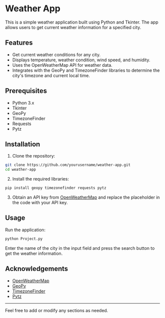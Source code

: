 
# Weather App

This is a simple weather application built using Python and Tkinter. The app allows users to get current weather information for a specified city.

## Features

- Get current weather conditions for any city.
- Displays temperature, weather condition, wind speed, and humidity.
- Uses the OpenWeatherMap API for weather data.
- Integrates with the GeoPy and TimezoneFinder libraries to determine the city's timezone and current local time.

## Prerequisites

- Python 3.x
- Tkinter
- GeoPy
- TimezoneFinder
- Requests
- Pytz

## Installation

1. Clone the repository:

```bash
git clone https://github.com/yourusername/weather-app.git
cd weather-app
```

2. Install the required libraries:

```bash
pip install geopy timezonefinder requests pytz
```

3. Obtain an API key from [OpenWeatherMap](https://openweathermap.org/) and replace the placeholder in the code with your API key.

## Usage

Run the application:

```bash
python Project.py
```

Enter the name of the city in the input field and press the search button to get the weather information.


## Acknowledgements

- [OpenWeatherMap](https://openweathermap.org/)
- [GeoPy](https://geopy.readthedocs.io/en/stable/)
- [TimezoneFinder](https://github.com/jannikmi/timezonefinder)
- [Pytz](https://pypi.org/project/pytz/)

---

Feel free to add or modify any sections as needed.
